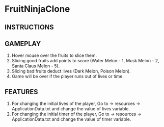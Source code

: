 # FruitNinjaClone

INSTRUCTIONS
------------
GAMEPLAY
--------
1. Hover mouse over the fruits to slice them.
2. Slicing good fruits add points to score (Water Melon - 1, Musk Melon - 2, Santa Claus Melon - 5).
3. Slicing bad fruits deduct lives (Dark Melon, Poison Melon).
4. Game will be over if the player runs out of lives or time.

FEATURES
--------
1. For changing the initial lives of the player, Go to -> resources -> ApplicationData.txt and change the value of lives variable.
2. For changing the initial timer of the player, Go to -> resources -> ApplicationData.txt and change the value of timer variable.

